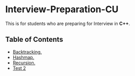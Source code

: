 # Interview-Preparation-CU

This is for students who are preparing for Interview in **C++**.

## **Table of Contents**

* [Backtracking.](https://github.com/yakshitbindal/Interview-Preparation-CU/tree/master/Backtracking/)
* [Hashmap.](https://github.com/yakshitbindal/Interview-Preparation-CU/tree/master/Hashmap)
* [Recursion.](https://github.com/yakshitbindal/Interview-Preparation-CU/tree/master/Recursion)
* [Test 2](https://github.com/yakshitbindal/Interview-Preparation-CU/tree/master/Test%202(Not%2done))